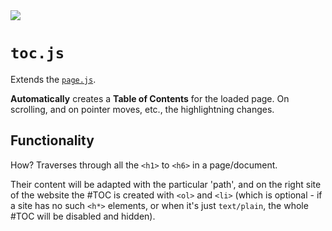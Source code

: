 <img src="https://kekse.biz/php/count.php?draw&override=github:v4" />

# **`toc.js`**
Extends the [`page.js`](page.md).

**Automatically** creates a **Table of Contents** for the loaded page.
On scrolling, and on pointer moves, etc., the highlightning changes.

## Functionality
How? Traverses through all the `<h1>` to `<h6>` in a page/document.

Their content will be adapted with the particular 'path', and on the
right site of the website the #TOC is created with `<ol>` and `<li>`
(which is optional - if a site has no such `<h*>` elements, or when
it's just `text/plain`, the whole #TOC will be disabled and hidden).

